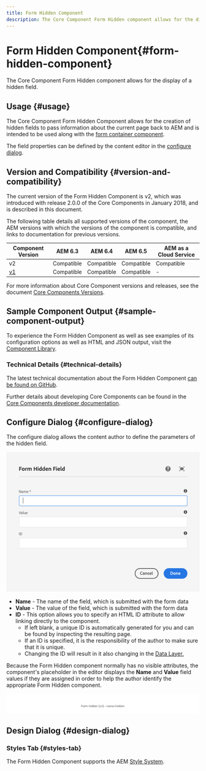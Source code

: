 ```yaml
---
title: Form Hidden Component
description: The Core Component Form Hidden component allows for the display of a hidden field.
---
```


# Form Hidden Component{#form-hidden-component}

The Core Component Form Hidden component allows for the display of a hidden field.

## Usage {#usage}

The Core Component Form Hidden Component allows for the creation of hidden fields to pass information about the current page back to AEM and is intended to be used along with the [form container component](form-container.md).

The field properties can be defined by the content editor in the [configure dialog](form-hidden.md).

## Version and Compatibility {#version-and-compatibility}

The current version of the Form Hidden Component is v2, which was introduced with release 2.0.0 of the Core Components in January 2018, and is described in this document.

The following table details all supported versions of the component, the AEM versions with which the versions of the component is compatible, and links to documentation for previous versions.

|Component Version|AEM 6.3|AEM 6.4|AEM 6.5|AEM as a Cloud Service|
|--- |--- |--- |--- |---|
|v2|Compatible|Compatible|Compatible|Compatible|
|[v1](/help/components/v1/form-hidden-v1.md)|Compatible|Compatible|Compatible|-|

For more information about Core Component versions and releases, see the document [Core Components Versions](/help/versions.md).

## Sample Component Output {#sample-component-output}

To experience the Form Hidden Component as well as see examples of its configuration options as well as HTML and JSON output, visit the [Component Library](https://adobe.com/go/aem_cmp_library_form_hidden).

### Technical Details {#technical-details}

The latest technical documentation about the Form Hidden Component [can be found on GitHub](https://adobe.com/go/aem_cmp_tech_form_hidden_v2).

Further details about developing Core Components can be found in the [Core Components developer documentation](/help/developing/overview.md).

## Configure Dialog {#configure-dialog}

The configure dialog allows the content author to define the parameters of the hidden field.

![Form hidden edit dialog](/help/assets/form-hidden-edit.png)

* **Name** - The name of the field, which is submitted with the form data
* **Value** - The value of the field, which is submitted with the form data
* **ID** - This option allows you to specify an HTML ID attribute to allow linking directly to the component.
  * If left blank, a unique ID is automatically generated for you and can be found by inspecting the resulting page.
  * If an ID is specified, it is the responsibility of the author to make sure that it is unique.
  * Changing the ID will result in it also changing in the [Data Layer.](/help/developing/data-layer/overview.md)

Because the Form Hidden component normally has no visible attributes, the component's placeholder in the editor displays the **Name** and **Value** field values if they are assigned in order to help the author identify the appropriate Form Hidden component.

![Example of Form Hidden Component](/help/assets/form-hidden-example.png)

## Design Dialog {#design-dialog}

### Styles Tab {#styles-tab}

The Form Hidden Component supports the AEM [Style System](/help/get-started/authoring.md#component-styling).
